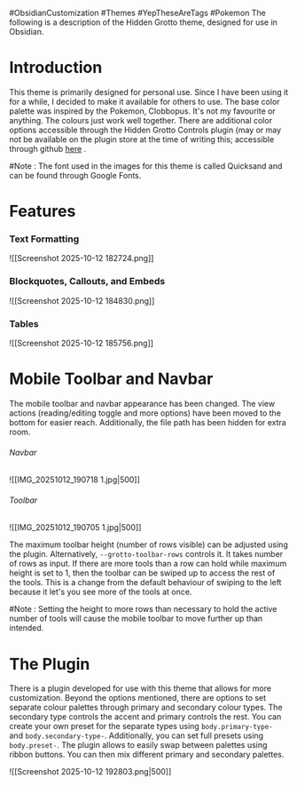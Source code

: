 #ObsidianCustomization #Themes #YepTheseAreTags #Pokemon 
The following is a description of the Hidden Grotto theme, designed for use in Obsidian. 

# Introduction
This theme is primarily designed for personal use. Since I have been using it for a while, I decided to make it available for others to use. The base color palette was inspired by the Pokemon, Clobbopus. It's not my favourite or anything. The colours just work well together. There are additional color options accessible through the Hidden Grotto Controls plugin (may or may not be available on the plugin store at the time of writing this; accessible through github [here](https://github.com/HotAndCold245/Hidden-Grotto-Controls) . 

#Note : The font used in the images for this theme is called Quicksand and can be found through Google Fonts. 

# Features
### Text Formatting
![[Screenshot 2025-10-12 182724.png]]

### Blockquotes, Callouts, and Embeds

![[Screenshot 2025-10-12 184830.png]]

### Tables
![[Screenshot 2025-10-12 185756.png]]

# Mobile Toolbar and Navbar
The mobile toolbar and navbar appearance has been changed. The view actions (reading/editing toggle and more options) have been moved to the bottom for easier reach. Additionally, the file path has been hidden for extra room. 

###### Navbar
![[IMG_20251012_190718 1.jpg|500]]

###### Toolbar
![[IMG_20251012_190705 1.jpg|500]]

The maximum toolbar height (number of rows visible) can be adjusted using the plugin. Alternatively, `--grotto-toolbar-rows` controls it. It takes number of rows as input. If there are more tools than a row can hold while maximum height is set to 1, then the toolbar can be swiped up to access the rest of the tools. This is a change from the default behaviour of swiping to the left because it let's you see more of the tools at once. 

#Note : Setting the height to more rows than necessary to hold the active number of tools will cause the mobile toolbar to move further up than intended. 

# The Plugin
There is a plugin developed for use with this theme that allows for more customization. Beyond the options mentioned, there are options to set separate colour palettes through primary and secondary colour types. The secondary type controls the accent and primary controls the rest. You can create your own preset for the separate types using `body.primary-type-` and `body.secondary-type-`. Additionally, you can set full presets using `body.preset-`.  The plugin allows to easily swap between palettes using ribbon buttons. You can then mix different primary and secondary palettes. 

![[Screenshot 2025-10-12 192803.png|500]]

